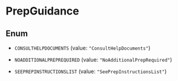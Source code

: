 
# PrepGuidance

## Enum


* `CONSULTHELPDOCUMENTS` (value: `"ConsultHelpDocuments"`)

* `NOADDITIONALPREPREQUIRED` (value: `"NoAdditionalPrepRequired"`)

* `SEEPREPINSTRUCTIONSLIST` (value: `"SeePrepInstructionsList"`)



